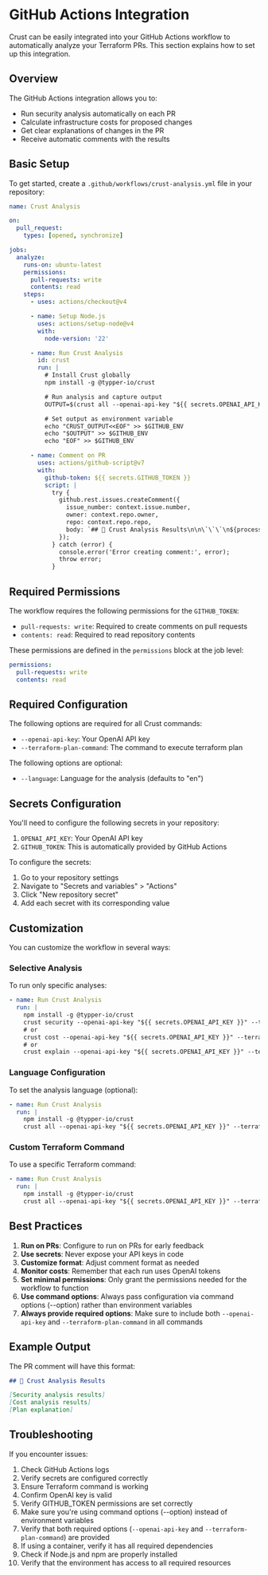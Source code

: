 # GitHub Actions Integration

Crust can be easily integrated into your GitHub Actions workflow to automatically analyze your Terraform PRs. This section explains how to set up this integration.

## Overview

The GitHub Actions integration allows you to:

- Run security analysis automatically on each PR
- Calculate infrastructure costs for proposed changes
- Get clear explanations of changes in the PR
- Receive automatic comments with the results

## Basic Setup

To get started, create a `.github/workflows/crust-analysis.yml` file in your repository:

```yaml
name: Crust Analysis

on:
  pull_request:
    types: [opened, synchronize]

jobs:
  analyze:
    runs-on: ubuntu-latest
    permissions:
      pull-requests: write
      contents: read
    steps:
      - uses: actions/checkout@v4

      - name: Setup Node.js
        uses: actions/setup-node@v4
        with:
          node-version: '22'

      - name: Run Crust Analysis
        id: crust
        run: |
          # Install Crust globally
          npm install -g @typper-io/crust

          # Run analysis and capture output
          OUTPUT=$(crust all --openai-api-key "${{ secrets.OPENAI_API_KEY }}" --terraform-plan-command "terraform plan")

          # Set output as environment variable
          echo "CRUST_OUTPUT<<EOF" >> $GITHUB_ENV
          echo "$OUTPUT" >> $GITHUB_ENV
          echo "EOF" >> $GITHUB_ENV

      - name: Comment on PR
        uses: actions/github-script@v7
        with:
          github-token: ${{ secrets.GITHUB_TOKEN }}
          script: |
            try {
              github.rest.issues.createComment({
                issue_number: context.issue.number,
                owner: context.repo.owner,
                repo: context.repo.repo,
                body: `## 🧐 Crust Analysis Results\n\n\`\`\`\n${process.env.CRUST_OUTPUT}\n\`\`\``
              });
            } catch (error) {
              console.error('Error creating comment:', error);
              throw error;
            }
```

## Required Permissions

The workflow requires the following permissions for the `GITHUB_TOKEN`:

- `pull-requests: write`: Required to create comments on pull requests
- `contents: read`: Required to read repository contents

These permissions are defined in the `permissions` block at the job level:

```yaml
permissions:
  pull-requests: write
  contents: read
```

## Required Configuration

The following options are required for all Crust commands:

- `--openai-api-key`: Your OpenAI API key
- `--terraform-plan-command`: The command to execute terraform plan

The following options are optional:

- `--language`: Language for the analysis (defaults to "en")

## Secrets Configuration

You'll need to configure the following secrets in your repository:

1. `OPENAI_API_KEY`: Your OpenAI API key
2. `GITHUB_TOKEN`: This is automatically provided by GitHub Actions

To configure the secrets:

1. Go to your repository settings
2. Navigate to "Secrets and variables" > "Actions"
3. Click "New repository secret"
4. Add each secret with its corresponding value

## Customization

You can customize the workflow in several ways:

### Selective Analysis

To run only specific analyses:

```yaml
- name: Run Crust Analysis
  run: |
    npm install -g @typper-io/crust
    crust security --openai-api-key "${{ secrets.OPENAI_API_KEY }}" --terraform-plan-command "terraform plan"  # Security analysis only
    # or
    crust cost --openai-api-key "${{ secrets.OPENAI_API_KEY }}" --terraform-plan-command "terraform plan"     # Cost analysis only
    # or
    crust explain --openai-api-key "${{ secrets.OPENAI_API_KEY }}" --terraform-plan-command "terraform plan"  # Plan explanation only
```

### Language Configuration

To set the analysis language (optional):

```yaml
- name: Run Crust Analysis
  run: |
    npm install -g @typper-io/crust
    crust all --openai-api-key "${{ secrets.OPENAI_API_KEY }}" --terraform-plan-command "terraform plan" --language en
```

### Custom Terraform Command

To use a specific Terraform command:

```yaml
- name: Run Crust Analysis
  run: |
    npm install -g @typper-io/crust
    crust all --openai-api-key "${{ secrets.OPENAI_API_KEY }}" --terraform-plan-command "terraform plan -out=plan.tfplan"
```

## Best Practices

1. **Run on PRs**: Configure to run on PRs for early feedback
2. **Use secrets**: Never expose your API keys in code
3. **Customize format**: Adjust comment format as needed
4. **Monitor costs**: Remember that each run uses OpenAI tokens
5. **Set minimal permissions**: Only grant the permissions needed for the workflow to function
6. **Use command options**: Always pass configuration via command options (--option) rather than environment variables
7. **Always provide required options**: Make sure to include both `--openai-api-key` and `--terraform-plan-command` in all commands

## Example Output

The PR comment will have this format:

```markdown
## 🧐 Crust Analysis Results

[Security analysis results]
[Cost analysis results]
[Plan explanation]
```

## Troubleshooting

If you encounter issues:

1. Check GitHub Actions logs
2. Verify secrets are configured correctly
3. Ensure Terraform command is working
4. Confirm OpenAI key is valid
5. Verify GITHUB_TOKEN permissions are set correctly
6. Make sure you're using command options (--option) instead of environment variables
7. Verify that both required options (`--openai-api-key` and `--terraform-plan-command`) are provided
8. If using a container, verify it has all required dependencies
9. Check if Node.js and npm are properly installed
10. Verify that the environment has access to all required resources
